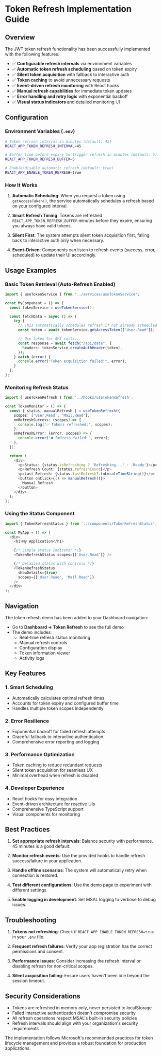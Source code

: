 # Token Refresh Implementation Guide

## Overview

The JWT token refresh functionality has been successfully implemented with the following features:

- ✅ **Configurable refresh intervals** via environment variables
- ✅ **Automatic token refresh scheduling** based on token expiry
- ✅ **Silent token acquisition** with fallback to interactive auth
- ✅ **Token caching** to avoid unnecessary requests
- ✅ **Event-driven refresh monitoring** with React hooks
- ✅ **Manual refresh capabilities** for immediate token updates
- ✅ **Error handling and retry logic** with exponential backoff
- ✅ **Visual status indicators** and detailed monitoring UI

## Configuration

### Environment Variables (`.env`)

```bash
# Token refresh interval in minutes (default: 45)
REACT_APP_TOKEN_REFRESH_INTERVAL=45

# Buffer time before expiry to trigger refresh in minutes (default: 5)
REACT_APP_TOKEN_REFRESH_BUFFER=5

# Enable/disable automatic refresh (default: true)
REACT_APP_ENABLE_TOKEN_REFRESH=true
```

### How It Works

1. **Automatic Scheduling**: When you request a token using `getAccessToken()`, the service automatically schedules a refresh based on your configured interval.

2. **Smart Refresh Timing**: Tokens are refreshed `REACT_APP_TOKEN_REFRESH_BUFFER` minutes before they expire, ensuring you always have valid tokens.

3. **Silent First**: The system attempts silent token acquisition first, falling back to interactive auth only when necessary.

4. **Event-Driven**: Components can listen to refresh events (success, error, scheduled) to update their UI accordingly.

## Usage Examples

### Basic Token Retrieval (Auto-Refresh Enabled)

```typescript
import { useTokenService } from "../services/useTokenService";

const MyComponent = () => {
  const tokenService = useTokenService();

  const fetchData = async () => {
    try {
      // This automatically schedules refresh if not already scheduled
      const token = await tokenService.getAccessToken(["User.Read"]);

      // Use token for API calls...
      const response = await fetch("/api/data", {
        headers: tokenService.createAuthHeader(token),
      });
    } catch (error) {
      console.error("Token acquisition failed:", error);
    }
  };
};
```

### Monitoring Refresh Status

```typescript
import { useTokenRefresh } from '../hooks/useTokenRefresh';

const TokenMonitor = () => {
  const { status, manualRefresh } = useTokenRefresh({
    scopes: ['User.Read', 'Mail.Read'],
    onRefreshSuccess: (scopes) => {
      console.log('✅ Tokens refreshed:', scopes);
    },
    onRefreshError: (error, scopes) => {
      console.error('❌ Refresh failed:', error);
    },
  });

  return (
    <div>
      <p>Status: {status.isRefreshing ? 'Refreshing...' : 'Ready'}</p>
      <p>Refresh Count: {status.refreshCount}</p>
      <p>Last Refresh: {status.lastRefresh?.toLocaleTimeString()}</p>
      <button onClick={() => manualRefresh()}>
        Manual Refresh
      </button>
    </div>
  );
};
```

### Using the Status Component

```typescript
import { TokenRefreshStatus } from '../components/TokenRefreshStatus';

const MyApp = () => (
  <div>
    <h1>My Application</h1>

    {/* Simple status indicator */}
    <TokenRefreshStatus scopes={['User.Read']} />

    {/* Detailed status with controls */}
    <TokenRefreshStatus
      showDetails={true}
      scopes={['User.Read', 'Mail.Read']}
    />
  </div>
);
```

## Navigation

The token refresh demo has been added to your Dashboard navigation:

- Go to **Dashboard → Token Refresh** to see the full demo
- The demo includes:
  - Real-time refresh status monitoring
  - Manual refresh controls
  - Configuration display
  - Token information viewer
  - Activity logs

## Key Features

### 1. **Smart Scheduling**

- Automatically calculates optimal refresh times
- Accounts for token expiry and configured buffer time
- Handles multiple token scopes independently

### 2. **Error Resilience**

- Exponential backoff for failed refresh attempts
- Graceful fallback to interactive authentication
- Comprehensive error reporting and logging

### 3. **Performance Optimization**

- Token caching to reduce redundant requests
- Silent token acquisition for seamless UX
- Minimal overhead when refresh is disabled

### 4. **Developer Experience**

- React hooks for easy integration
- Event-driven architecture for reactive UIs
- Comprehensive TypeScript support
- Visual components for monitoring

## Best Practices

1. **Set appropriate refresh intervals**: Balance security with performance. 45 minutes is a good default.

2. **Monitor refresh events**: Use the provided hooks to handle refresh success/failure in your application.

3. **Handle offline scenarios**: The system will automatically retry when connection is restored.

4. **Test different configurations**: Use the demo page to experiment with different settings.

5. **Enable logging in development**: Set MSAL logging to verbose to debug issues.

## Troubleshooting

1. **Tokens not refreshing**: Check if `REACT_APP_ENABLE_TOKEN_REFRESH=true` in your `.env` file.

2. **Frequent refresh failures**: Verify your app registration has the correct permissions and consent.

3. **Performance issues**: Consider increasing the refresh interval or disabling refresh for non-critical scopes.

4. **Silent acquisition failing**: Ensure users haven't been idle beyond the session timeout.

## Security Considerations

- Tokens are refreshed in memory only, never persisted to localStorage
- Failed interactive authentication doesn't compromise security
- All refresh operations respect MSAL's built-in security policies
- Refresh intervals should align with your organization's security requirements

The implementation follows Microsoft's recommended practices for token lifecycle management and provides a robust foundation for production applications.
